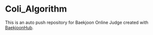 # Coli_Algorithm
This is an auto push repository for Baekjoon Online Judge created with [BaekjoonHub](https://github.com/BaekjoonHub/BaekjoonHub).
